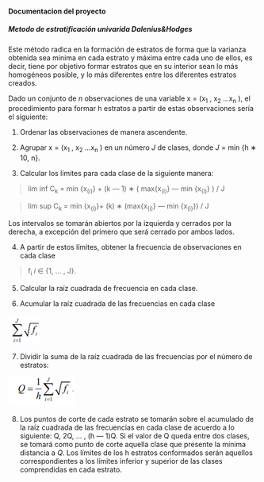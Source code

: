 #### Documentacion del proyecto

##### Metodo de estratificación univarida Dalenius&Hodges
Este método radica en la
formación de estratos de forma que la varianza obtenida sea mínima en cada estrato y
máxima entre cada uno de ellos, es decir, tiene por objetivo formar estratos que en su 
interior sean lo más homogéneos posible, y lo más diferentes entre los diferentes estratos
creados.

Dado un conjunto de _n_ observaciones de una variable x = (x<sub>1</sub> , x<sub>2</sub> ...x<sub>n</sub> ), el procedimiento para formar h  estratos a partir de estas observaciones sería el siguiente:

1.	Ordenar las observaciones de manera ascendente.

2.	Agrupar x = (x<sub>1</sub> , x<sub>2</sub> ...x<sub>n</sub> ) en un número _J_ de clases, donde _J_ = min {h ∗ 10, n}.
 

3.	Calcular los límites para cada clase de la siguiente manera:

 
> lim inf C<sub>k</sub> = min {x<sub>(i)</sub>} + (k — 1) ∗ ( max{x<sub>(i)</sub>} — min {x<sub>(i)</sub>} ) / J
 

> lim sup C<sub>k</sub> = min {x<sub>(i)</sub>}+ (k) ∗ (max{x<sub>(i)</sub>} — min {x<sub>(i)</sub>}) / J
 

Los intervalos se tomarán abiertos por la izquierda y cerrados por la derecha, a excepción del primero que será cerrado por ambos lados.

4.	A partir de estos límites, obtener la frecuencia de observaciones en cada clase

> f<sub>i</sub>	_i_ ∈ {1, … , J}.

5.	Calcular la raíz cuadrada de frecuencia en cada clase.

6.	Acumular la raíz cuadrada de las frecuencias en cada clase 

![formula](https://github.com/Arturo-GoGa/IMAGENES/blob/main/1.PNG)

7.	Dividir la suma de la raíz cuadrada de las frecuencias por el número de estratos:

![formula](https://github.com/Arturo-GoGa/IMAGENES/blob/main/2.PNG)

8.	Los puntos de corte de cada estrato se tomarán sobre el acumulado de la raíz cuadrada de las frecuencias en cada clase de acuerdo a lo siguiente: Q, 2Q, … , (h — 1)Q. Si el valor de Q queda entre dos clases, se tomará como punto de corte aquella clase que presente la mínima distancia a _Q_. Los límites de los h estratos conformados serán aquellos correspondientes a los límites inferior y superior de las clases comprendidas en cada estrato.
